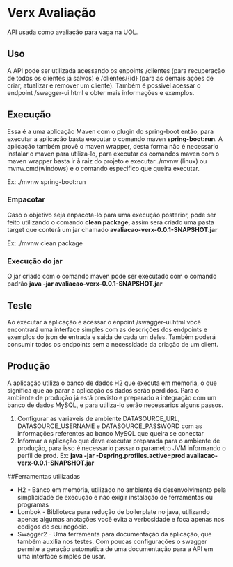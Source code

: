 # Verx Avaliação
API usada como avaliação para vaga na UOL.

## Uso
A API pode ser utilizada acessando os enpoints /clientes (para recuperação de todos os clientes já salvos) e /clientes/{id} (para as demais ações de criar, atualizar e remover um cliente). Também é possivel acessar o endpoint /swagger-ui.html e obter mais informações e exemplos.



## Execução
Essa é a uma aplicação Maven com o plugin do spring-boot então, para executar a aplicação basta executar o comando maven **spring-boot:run**.
A aplicação também provê o maven wrapper, desta forma não é necessario instalar o maven para utiliza-lo, para executar os comandos maven com o maven wrapper basta ir à raiz do projeto e executar ./mvnw (linux) ou mvnw.cmd(windows) e o comando especifico que queira executar.

Ex: ./mvnw spring-boot:run

### Empacotar
Caso o objetivo seja enpacota-lo para uma execução posterior, pode ser feito utilizando o comando **clean package**, assim será criado uma pasta target que conterá um jar chamado **avaliacao-verx-0.0.1-SNAPSHOT.jar**

Ex: ./mvnw clean package

### Execução do jar
O jar criado com o comando maven pode ser executado com o comando padrão **java -jar avaliacao-verx-0.0.1-SNAPSHOT.jar**

## Teste
Ao executar a aplicação e acessar o enpoint /swagger-ui.html você encontrará uma interface simples com as descrições dos endpoints e exemplos do json de entrada e saida de cada um deles.
Também poderá consumir todos os endpoints sem a necessidade da criação de um client.

## Produção
A aplicação utiliza o banco de dados H2 que executa em memoria, o que significa que ao parar a aplicação os dados serão perdidos.
Para o ambiente de produção já está previsto e preparado a integração com um banco de dados MySQL, e para utiliza-lo serão necessarios alguns passos.
1. Configurar as variaveis de ambiente DATASOURCE_URL, DATASOURCE_USERNAME e DATASOURCE_PASSWORD com as informações referentes ao banco MySQL que queira se conectar
1. Informar a aplicação que deve executar preparada para o ambiente de produção, para isso é necessario passar o parametro JVM informando o perfil de prod.
Ex: **java -jar -Dspring.profiles.active=prod avaliacao-verx-0.0.1-SNAPSHOT.jar**

##Ferramentas utilizadas
* H2 - Banco em memória, utilizado no ambiente de desenvolvimento pela simplicidade de execução e não exigir instalação de ferramentas ou programas
* Lombok - Biblioteca para redução de boilerplate no java, utilizando apenas algumas anotações você evita a verbosidade e foca apenas nos codigos do seu negócio. 
* Swagger2 - Uma ferramenta para documentação da aplicação, que também auxilia nos testes. Com poucas configurações o swagger permite a geração automatica de uma documentação para a API em uma interface simples de usar.
